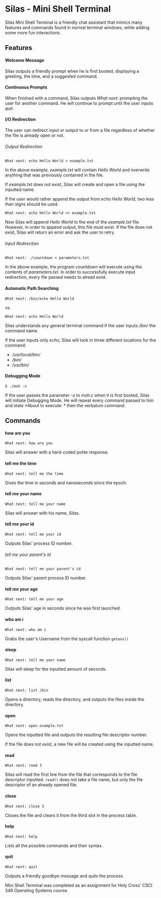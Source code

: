 # Silas - Mini Shell Terminal

Silas Mini Shell Terminal is a friendly chat assistant that mimics many features and commands found in normal terminal windows, while adding some more fun interactions.

## Features

#### Welcome Message
Silas outputs a friendly prompt when he is first booted, displaying a greeting, the time, and a suggested command.  

#### Continuous Prompts
When finished with a command, Silas outputs *What next:*  prompting the user for another command. He will continue to prompt until the user inputs *quit*.  

#### I/O Redirection
The user can redirect input or output to or from a file regardless of whether the file is already open or not.  
###### Output Redirection
`What next: echo Hello World > example.txt`  

In the above example, *example.txt* will contain *Hello World* and overwrite anything that was previously contained in the file. 

If *example.txt* does not exist, Silas will create and open a file using the inputted name. 

If the user would rather append the output from *echo Hello World*, two less than signs should be used. 

`What next: echo Hello World >> example.txt`

Now Silas will append *Hello World* to the end of the *example.txt* file. However, in order to append output, this file must exist.  If the file does not exist, Silas will return an error and ask the user to retry.

###### Input Redirection
`What next: ./countdown < parameters.txt`  

In the above example, the program countdown will execute using the contents of *parameters.txt*. In order to successfully execute input redirection, every file passed needs to alread exist.

#### Automatic Path Searching
`What next: /bin/echo Hello World`

vs. 

`What next: echo Hello World`

Silas understands any general terminal command if the user inputs */bin/* the command name.

If the user inputs only *echo*, Silas will look in three different locations for the command:
- */usr/local/bin/*
- */bin/*
- */usr/bin/*

#### Debugging Mode
`$ ./msh -x`

If the user passes the parameter -x to msh.c when it is first booted, Silas will initiate Debugging Mode. He will repeat every command passed to him and state *About to execute: * then the verbatum command.

## Commands
#### how are you
`What next: how are you`

Silas will answer with a hard-coded polite response.

#### tell me the time
`What next: tell me the time`

Gives the time in seconds and nanoseconds since the epoch.

#### tell me your name
`What next: tell me your name`

Silas will answer with his name, *Silas*.

#### tell me your id
`What next: tell me your id`

Outputs Silas' process ID number.

###### tell me your parent's id
`What next: tell me your parent's id`

Outputs Silas' parent process ID number.

#### tell me your age
`What next: tell me your age`

Outputs Silas' age in seconds since he was first launched.

#### who am i
`What next: who am i`

Grabs the user's Username from the syscall function `getenv()`

#### sleep
`What next: tell me your name`

Silas will sleep for the inputted amount of seconds.

#### list
`What next: list /bin`

Opens a directory, reads the directory, and outputs the files inside the directory.

#### open
`What next: open example.txt`

Opens the inputted file and outputs the resulting file descriptor number.

If the file does not exist,  a new file will be created using the inputted name.
#### read
`What next: read 3`

Silas will read the first line from the file that corresponds to the file descriptor inputted.  `read()` does not take a file name, but only the file descriptor of an already opened file.
#### close 
`What next: close 3`

Closes the file and clears it from the third slot in the process table.
#### help
`What next: help`

Lists all the possible commands and their syntax.
#### quit
`What next: quit`

Outputs a friendly goodbye message and quits the process.

Mini Shell Terminal was completed as an assignment for Holy Cross' CSCI 346 Operating Systems course.
